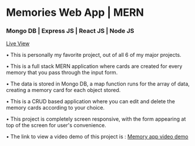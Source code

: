 <h1> Memories Web App | MERN </h1> 

<h3> Mongo DB | Express JS | React JS | Node JS  </h3> 

<p>  <a href="https://tubular-sorbet-3779ff.netlify.app/"> Live View </a> </p>

<p>  • This is personally my favorite project, out of all 6 of my major projects. </p>

<p>  • This is a full stack MERN application where cards are created for every memory that you pass through the input form. </p>

<p>  • The data is stored in Mongo DB, a map function runs for the array of data, creating a memory card for each object stored. </p>

<p>  • This is a CRUD based application where you can edit and delete the memory cards according to your choice. </p>

<p>  • This project is completely screen responsive, with the form appearing at top of the screen for user's convenience. </p>

<p>  • The link to view a video demo of this project is : <a href="https://www.youtube.com/watch?v=EeVS_Avp_WA&ab_channel=AnirudhKadian"> Memory app video demo </a> </p>
